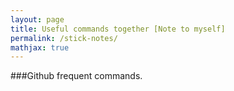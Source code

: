 ```yaml
---
layout: page
title: Useful commands together [Note to myself]
permalink: /stick-notes/
mathjax: true
---
```


###Github frequent commands.
